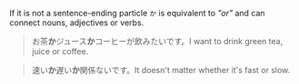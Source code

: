 If it is not a sentence-ending particle `か` is equivalent to *"or"* and can connect nouns, adjectives or verbs.

>お茶**か**ジュース**か**コーヒーが飲みたいです。I want to drink green tea, juice or coffee.

>速い**か**遅い**か**関係ないです。It doesn't matter whether it's fast or slow.
